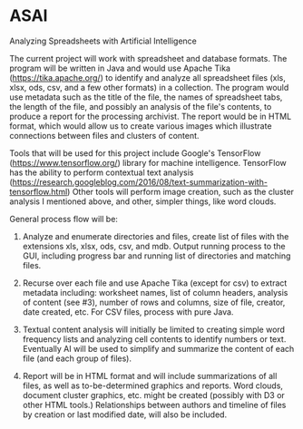 # ASAI
Analyzing Spreadsheets with Artificial Intelligence

The current project will work with spreadsheet and database formats. The program will be written in Java and would use Apache Tika (https://tika.apache.org/) to identify and analyze all spreadsheet files (xls, xlsx, ods, csv, and a few other formats) in a collection. The program would use metadata such as the title of the file, the names of spreadsheet tabs, the length of the file, and possibly an analysis of the file's contents, to produce a report for the processing archivist. The report would be in HTML format, which would allow us to create various images which illustrate connections between files and clusters of content.

Tools that will be used for this project include Google's TensorFlow (https://www.tensorflow.org/) library for machine intelligence. TensorFlow has the
ability to perform contextual text analysis (https://research.googleblog.com/2016/08/text-summarization-with-tensorflow.html)
Other tools will perform image creation, such as the cluster analysis I mentioned above, and other, simpler things, like word clouds.

General process flow will be:

1. Analyze and enumerate directories and files, create list of files with the extensions xls, xlsx, ods, csv, and mdb. Output running process to the GUI, including progress bar and running list of directories and matching files.

2. Recurse over each file and use Apache Tika (except for csv) to extract metadata including: worksheet names, list of column headers, analysis of content (see #3), number of rows and columns, size of file, creator, date created, etc. For CSV files, process with pure Java.

3. Textual content analysis will initially be limited to creating simple word frequency lists and analyzing cell contents to identify numbers or text. Eventually AI will be used to simplify and summarize the content of each file (and each group of files).

4. Report will be in HTML format and will include summarizations of all files, as well as to-be-determined graphics and reports. Word clouds, document cluster graphics, etc. might be created (possibly with D3 or other HTML tools.) Relationships between authors and timeline of files by creation or last modified date, will also be included.
